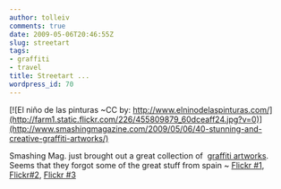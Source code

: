 ```yaml
---
author: tolleiv
comments: true
date: 2009-05-06T20:46:55Z
slug: streetart
tags:
- graffiti
- travel
title: Streetart ...
wordpress_id: 70
---
```


[![El niño de las pinturas ~CC by: http://www.elninodelaspinturas.com/](http://farm1.static.flickr.com/226/455809879_60dceaff24.jpg?v=0)](http://www.smashingmagazine.com/2009/05/06/40-stunning-and-creative-graffiti-artworks/)



Smashing Mag. just brought out a great collection of  [graffiti artworks](http://www.smashingmagazine.com/2009/05/06/40-stunning-and-creative-graffiti-artworks/). Seems that they forgot some of the great stuff from spain ~ [Flickr #1](http://www.flickr.com/search/?q=streetart%20granada&w=all&m=tags), [Flickr#2](http://www.flickr.com/photos/tags/arteurbano/clusters/), [Flickr #3](http://www.flickr.com/photos/tags/stencel/ )
